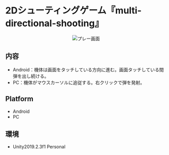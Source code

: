# 2Dシューティングゲーム『multi-directional-shooting』
<div align="center">
<img src="https://user-images.githubusercontent.com/53622199/84171086-5af48c00-aab5-11ea-812d-60607b89b568.png" alt="プレー画面" title="multi-directional-shooting">
</div>

## 内容
- Android：機体は画面をタッチしている方向に進む。画面タッチしている間弾を出し続ける。
- PC：機体がマウスカーソルに追従する。右クリックで弾を発射。

## Platform
* Android
* PC

## 環境
- Unity2019.2.3f1 Personal
